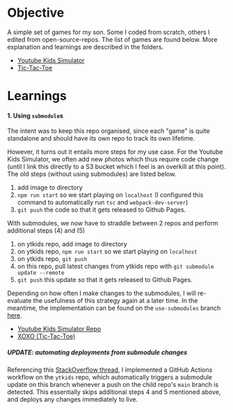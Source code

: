 # Objective
A simple set of games for my son. Some I coded from scratch, others I edited from open-source-repos. The list of games are found below. More explanation and learnings are described in the folders.

- [Youtube Kids Simulator](./ytkids)
- [Tic-Tac-Toe](./xoxo)

# Learnings

#### 1. Using `submodule`s
The intent was to keep this repo organised, since each "game" is quite standalone and should have its own repo to track its own lifetime.

However, it turns out it entails more steps for my use case. For the Youtube Kids Simulator, we often add new photos which thus require code change (until I link this directly to a S3 bucket which I feel is an overkill at this point). The old steps (without using submodules) are listed below.
1. add image to directory
2. `npm run start` so we start playing on `localhost` (I configured this command to automatically run `tsc` and `webpack-dev-server`)
3. `git push` the code so that it gets released to Github Pages.

With submodules, we now have to straddle between 2 repos and perform additional steps (4) and (5)
1. on ytkids repo, add image to directory 
2. on ytkids repo, `npm run start` so we start playing on `localhost`
3. on ytkids repo, `git push`
4. on this repo, pull latest changes from ytkids repo with `git submodule update --remote`
5. `git push` this update so that it gets released to Github Pages.

Depending on how often I make changes to the submodules, I will re-evaluate the usefulness of this strategy again at a later time. In the meantime, the implementation can be found on the `use-submodules` branch [here](https://github.com/chongzixin/chongzixin.github.io/tree/use-submodules).
- [Youtube Kids Simulator Repo](https://github.com/chongzixin/ytkids-simu)
- [XOXO (Tic-Tac-Toe)](https://github.com/chongzixin/xoxo)

##### UPDATE: automating deployments from submodule changes
Referencing this [StackOverflow thread](https://stackoverflow.com/questions/64407333/using-github-actions-to-automatically-update-the-repos-submodules), I implemented a GitHub Actions workflow on the `ytkids` repo, which automatically triggers a submodule update on this branch whenever a push on the child repo's `main` branch is detected. This essentially skips additional steps 4 and 5 mentioned above, and deploys any changes immediately to live.